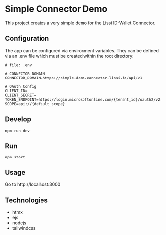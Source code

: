 # Simple Connector Demo

This project creates a very simple demo for the Lissi ID-Wallet Connector.


## Configuration

The app can be configured via environment variables. They can be defined via an .env file which must be created within the root directory:
```
# file: .env

# CONNECTOR DOMAIN
CONNECTOR_DOMAIN=https://simple.demo.connector.lissi.io/api/v1

# OAuth Config
CLIENT_ID=
CLIENT_SECRET=
TOKEN_ENDPOINT=https://login.microsoftonline.com/{tenant_id}/oauth2/v2.0/token
SCOPE=api://{default_scope}
```

## Develop

```
npm run dev
```

## Run

```
npm start
```

## Usage

Go to http://localhost:3000

## Technologies
- htmx
- ejs
- nodejs
- tailwindcss